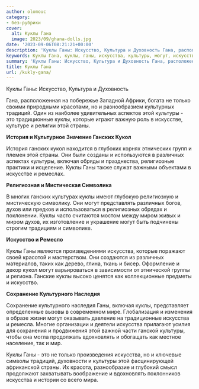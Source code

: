 ```yaml
---
author: olomouc
category:
- без-рубрики
cover:
  alt: Куклы Гана
  image: 2023/09/ghana-dolls.jpg
date: '2023-09-06T08:21:21+00:00'
description: 'Куклы Ганы: Искусство, Культура и Духовность Гана, расположенная на побережье Западной Африки, богата не только своими природными красотами, но и...'
keywords: Куклы Гана, куклы, ганы, искусства, культуры, могут, искусство, страны, ганских, кукол, различных, только, традиций, это, традиционные, которые
summary: 'Куклы Ганы: Искусство, Культура и Духовность Гана, расположенная на побережье Западной Африки, богата не только своими природными красотами, но и...'
title: Куклы Гана
url: /kukly-gana/
---
```


Куклы Ганы: Искусство, Культура и Духовность

Гана, расположенная на побережье Западной Африки, богата не только своими природными красотами, но и разнообразием культурных традиций. Один из наиболее удивительных аспектов этой культуры \- это традиционные куклы, которые играют важную роль в искусстве, культуре и религии этой страны.

**История и Культурное Значение Ганских Кукол**

История ганских кукол находится в глубоких корнях этнических групп и племен этой страны. Они были созданы и используются в различных аспектах культуры, включая обряды и празднества, религиозные практики и исцеление. Куклы Ганы также служат важными объектами в искусстве и ремеслах.

**Религиозная и Мистическая Символика**

В многих ганских культурах куклы имеют глубокую религиозную и мистическую символику. Они могут представлять различных богов, духов или предков и использоваться в религиозных обрядах и поклонении. Куклы часто считаются мостом между миром живых и миром духов, их изготовление и украшение могут быть подчинены строгим традициям и символике.

**Искусство и Ремесло**

Куклы Ганы являются произведениями искусства, которые поражают своей красотой и мастерством. Они создаются из различных материалов, таких как дерево, глина, ткань и бисер. Оформление и декор кукол могут варьироваться в зависимости от этнической группы и региона. Ганские куклы высоко ценятся как коллекционные предметы и искусство.

**Сохранение Культурного Наследия**

Сохранение культурного наследия Ганы, включая куклы, представляет определенные вызовы в современном мире. Глобализация и изменения в образе жизни могут оказывать давление на традиционные искусства и ремесла. Многие организации и деятели искусства прилагают усилия для сохранения и продвижения этой важной части ганской культуры, чтобы она могла продолжать вдохновлять и обогащать как местное население, так и мир.

Куклы Ганы \- это не только произведения искусства, но и ключевые символы традиций, духовности и культуры этой фасцинирующей африканской страны. Их красота, разнообразие и глубокий смысл продолжают захватывать воображение и вдохновлять поклонников искусства и истории со всего мира.